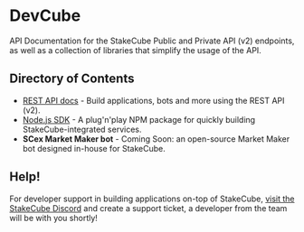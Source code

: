 # DevCube
API Documentation for the StakeCube Public and Private API (v2) endpoints, as well as a collection of libraries that simplify the usage of the API.

## Directory of Contents
- [REST API docs](https://github.com/stakecube/DevCube/blob/master/rest-api/README.md) - Build applications, bots and more using the REST API (v2).
- [Node.js SDK](https://github.com/JSKitty/StakeCube-Node-SDK) - A plug'n'play NPM package for quickly building StakeCube-integrated services.
- **SCex Market Maker bot** - Coming Soon: an open-source Market Maker bot designed in-house for StakeCube.

## Help!
For developer support in building applications on-top of StakeCube, [visit the StakeCube Discord](https://discord.gg/buBjVpy) and create a support ticket, a developer from the team will be with you shortly!
